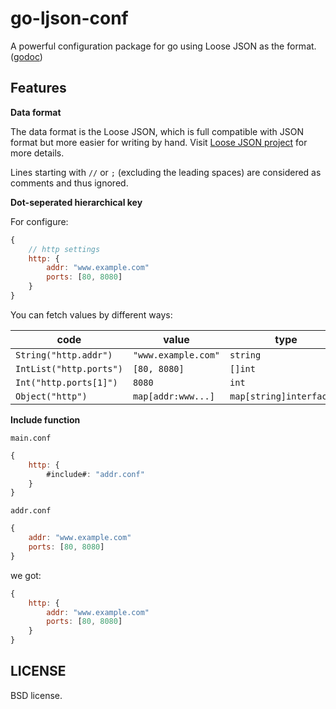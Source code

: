 go-ljson-conf
=============

A powerful configuration package for go using Loose JSON as the format.
([godoc](http://godoc.org/github.com/daviddengcn/go-ljson-conf))

Features
--------
**Data format**

The data format is the Loose JSON, which is full compatible with JSON format but more easier for writing by hand.
Visit [Loose JSON project](https://github.com/daviddengcn/ljson) for more details.

Lines starting with `//` or `;` (excluding the leading spaces) are considered as comments and thus ignored.

**Dot-seperated hierarchical key**

For configure:

```javascript
{
	// http settings
	http: {
		addr: "www.example.com"
		ports: [80, 8080]
	}
}
```
You can fetch values by different ways:

code                   |value              |type
-----------------------|-------------------|---------
`String("http.addr")`  |`"www.example.com"`|`string`
`IntList("http.ports")`|`[80, 8080]`       |`[]int`
`Int("http.ports[1]")` |`8080`             |`int`
`Object("http")`       |`map[addr:www...]` |`map[string]interface{}`

**Include function**

`main.conf`

```javascript
{
	http: {
		#include#: "addr.conf"
	}
}
```

`addr.conf`

```javascript
{
	addr: "www.example.com"
	ports: [80, 8080]
}
```

we got:

```javascript
{
	http: {
		addr: "www.example.com"
		ports: [80, 8080]
	}
}
```

LICENSE
-------
BSD license.

